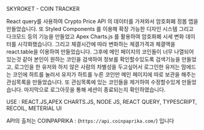 SKYROKET - COIN TRACKER 

React query를 사용하여 Crypto Price API 의 데이터를 가져와서 암호화폐 정봅 앱을 만들었습니다.
또 Styled Components 를 이용해 확장 가능한 디자인 시스템 그리고 다크모드 등의 기능을 만들었고
Apex Charts.js 를 활용하여 암호화폐 시세 변화 데이터를 시각화했습니다.
그리고 체결시간에 따라 변화하는 체결가격과 체결액을 react.table을 이용하여 만들었습니다.
그후에 메인 페이지의 코인들이 너무 나열되어있는것 같아 본인이 원하는 코인을 검색하여 정보를 확인할수있도록
검색기능을 만들었고, 로그인을 한 유저와 하지 않은 사람의 차별성을 두고싶어서 로그인한 유저는 맘에드는 코인에 하트를 눌러서 
유저가 하트를 누른 코인만 메인 페이지에 따로 보관을 해주는 관심목록을 만들었습니다. 또 관심목록에 있는 코인들을 제거하여 수정할수있게 만들었습니다.
마지막으로 로그아웃을 통해 세션이 종료되는지 확인하였습니다.

USE : REACT.JS,APEX CHARTS.JS, NODE JS, REACT QUERY, TYPESCRIPT, RECOIL, METERIAL UI

API의 출처는 COINPAPRIKA : (`https://api.coinpaprika.com/`) 입니다



